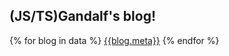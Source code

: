 <head>
<title>My Blog!</title>
</head>

## (JS/TS)Gandalf's blog!

{% for blog in data %}
[{{blog.meta}}](/{{blog._id}})
{% endfor %}

<i-mdi-github/>
<Counter client:only/>
